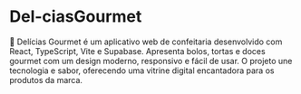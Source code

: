 # Del-ciasGourmet
🍰 Delícias Gourmet é um aplicativo web de confeitaria desenvolvido com React, TypeScript, Vite e Supabase. Apresenta bolos, tortas e doces gourmet com um design moderno, responsivo e fácil de usar. O projeto une tecnologia e sabor, oferecendo uma vitrine digital encantadora para os produtos da marca.
